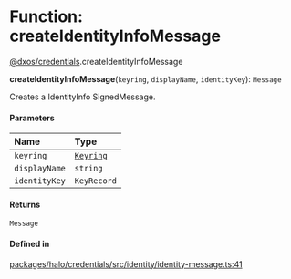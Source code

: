 # Function: createIdentityInfoMessage

[@dxos/credentials](../modules/dxos_credentials.md).createIdentityInfoMessage

**createIdentityInfoMessage**(`keyring`, `displayName`, `identityKey`): `Message`

Creates a IdentityInfo SignedMessage.

#### Parameters

| Name | Type |
| :------ | :------ |
| `keyring` | [`Keyring`](../classes/dxos_credentials.Keyring.md) |
| `displayName` | `string` |
| `identityKey` | `KeyRecord` |

#### Returns

`Message`

#### Defined in

[packages/halo/credentials/src/identity/identity-message.ts:41](https://github.com/dxos/dxos/blob/db8188dae/packages/halo/credentials/src/identity/identity-message.ts#L41)
